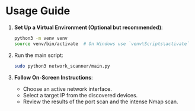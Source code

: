 # Usage Guide


   
1. **Set Up a Virtual Environment (Optional but recommended)**:
   ```bash
   python3 -m venv venv
   source venv/bin/activate  # On Windows use `venv\Scripts\activate`
   ```

2. Run the main script:
   ```bash
   sudo python3 network_scanner/main.py
   ```

3. **Follow On-Screen Instructions**: 
   - Choose an active network interface.
   - Select a target IP from the discovered devices.
   - Review the results of the port scan and the intense Nmap scan.
